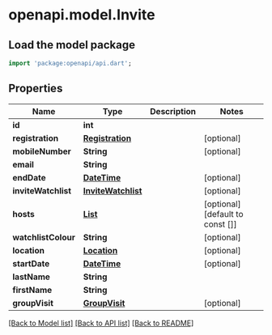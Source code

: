 # openapi.model.Invite

## Load the model package
```dart
import 'package:openapi/api.dart';
```

## Properties
Name | Type | Description | Notes
------------ | ------------- | ------------- | -------------
**id** | **int** |  | 
**registration** | [**Registration**](Registration.md) |  | [optional] 
**mobileNumber** | **String** |  | [optional] 
**email** | **String** |  | 
**endDate** | [**DateTime**](DateTime.md) |  | [optional] 
**inviteWatchlist** | [**InviteWatchlist**](InviteWatchlist.md) |  | [optional] 
**hosts** | [**List<Host>**](Host.md) |  | [optional] [default to const []]
**watchlistColour** | **String** |  | [optional] 
**location** | [**Location**](Location.md) |  | [optional] 
**startDate** | [**DateTime**](DateTime.md) |  | [optional] 
**lastName** | **String** |  | 
**firstName** | **String** |  | 
**groupVisit** | [**GroupVisit**](GroupVisit.md) |  | [optional] 

[[Back to Model list]](../README.md#documentation-for-models) [[Back to API list]](../README.md#documentation-for-api-endpoints) [[Back to README]](../README.md)


